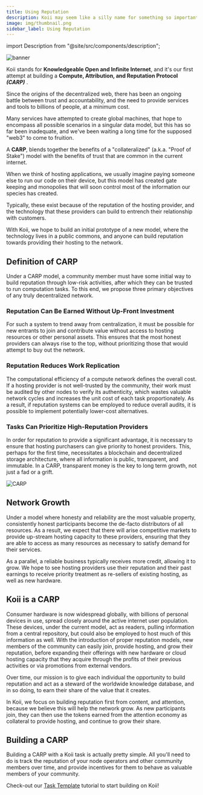 ```yaml
---
title: Using Reputation
description: Koii may seem like a silly name for something so important, but it stands for Knowledgeable Open and Infinite Internet, and it's our first attempt at building a CARP.
image: img/thumbnail.png
sidebar_label: Using Reputation
---
```


import Description from "@site/src/components/description";

![banner](/img/concepts/tasks/using-reputation.svg)

Koii stands for
**Knowledgeable Open and Infinite Internet**, and it's our first attempt at building a **Compute, Attribution, and Reputation Protocol _(CARP)_** .

Since the origins of the decentralized web, there has been an ongoing battle between trust and accountability, and the need to provide services and tools to billions of people, at a minimum cost.

Many services have attempted to create global machines, that hope to encompass all possible scenarios in a singular data model, but this has so far been inadequate, and we've been waiting a long time for the supposed "web3" to come to fruition.

A **CARP**, blends together the benefits of a "collateralized" (a.k.a. "Proof of Stake") model with the benefits of trust that are common in the current internet.

When we think of hosting applications, we usually imagine paying someone else to run our code on their device, but this model has created gate keeping and monopolies that will soon control most of the information our species has created.

Typically, these exist because of the reputation of the hosting provider, and the technology that these providers can build to entrench their relationship with customers.

With Koii, we hope to build an initial prototype of a new model, where the technology lives in a public commons, and anyone can build reputation towards providing their hosting to the network.

## Definition of CARP

Under a CARP model, a community member must have some initial way to build reputation through low-risk activities, after which they can be trusted to run computation tasks. To this end, we propose three primary objectives of any truly decentralized network.

### Reputation Can Be Earned Without Up-Front Investment

For such a system to trend away from centralization, it must be possible for new entrants to join and contribute value without access to hosting resources or other personal assets. This ensures that the most honest providers can always rise to the top, without prioritizing those that would attempt to buy out the network.

### Reputation Reduces Work Replication

The computational efficiency of a compute network defines the overall cost. If a hosting provider is not well-trusted by the community, their work must be audited by other nodes to verify its authenticity, which wastes valuable network cycles and increases the unit cost of each task proportionately. As a result, if reputation systems can be employed to reduce overall audits, it is possible to implement potentially lower-cost alternatives.

### Tasks Can Prioritize High-Reputation Providers

In order for reputation to provide a significant advantage, it is necessary to ensure that hosting purchasers can give priority to honest providers. This, perhaps for the first time, necessitates a blockchain and decentralized storage architecture, where all information is public, transparent, and immutable. In a CARP, transparent money is the key to long term growth, not just a fad or a grift.

![CARP](/img/concepts/tasks/CARP.png)

## Network Growth

Under a model where honesty and reliability are the most valuable property, consistently honest participants become the de-facto distributors of all resources. As a result, we expect that there will arise competitive markets to provide up-stream hosting capacity to these providers, ensuring that they are able to access as many resources as necessary to satisfy demand for their services.

As a parallel, a reliable business typically receives more credit, allowing it to grow. We hope to see hosting providers use their reputation and their past earnings to receive priority treatment as re-sellers of existing hosting, as well as new hardware.

## Koii is a CARP

Consumer hardware is now widespread globally, with billions of personal devices in use, spread closely around the active internet user population. These devices, under the current model, act as readers, pulling information from a central repository, but could also be employed to host much of this information as well. With the introduction of proper reputation models, new members of the community can easily join, provide hosting, and grow their reputation, before expanding their offerings with new hardware or cloud hosting capacity that they acquire through the profits of their previous activities or via promotions from external vendors.

Over time, our mission is to give each individual the opportunity to build reputation and act as a steward of the worldwide knowledge database, and in so doing, to earn their share of the value that it creates.

In Koii, we focus on building reputation first from content, and attention, because we believe this will help the network grow. As new participants join, they can then use the tokens earned from the attention economy as collateral to provide hosting, and continue to grow their share.

## Building a CARP

Building a CARP with a Koii task is actually pretty simple. All you'll need to do is track the reputation of your node operators and other community members over time, and provide incentives for them to behave as valuable members of your community.

Check-out our [Task Template](/develop/write-a-koii-task/task-development-guide/task-structure/) tutorial to start building on Koii!
